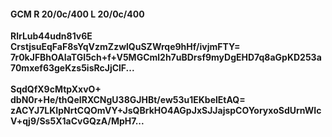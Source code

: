 #### GCM R 20/0c/400 L 20/0c/400
**RlrLub44udn81v6E**<br/>**CrstjsuEqFaF8sYqVzmZzwlQuSZWrqe9hHf/ivjmFTY=**<br/>**7r0kJFBhOAIaTGI5ch+f+V5MGCml2h7uBDrsf9myDgEHD7q8aGpKD253a70mxef63geKzs5isRcJjClF...**<br/><br/>
**SqdQfX9cMtpXxvO+**<br/>**dbN0r+He/thQeIRXCNgU38GJHBt/ew53u1EKbelEtAQ=**<br/>**zACYJ7LKIpNrtCQOmVY+JsQBrkHO4AGpJxSJJajspCOYoryxoSdUrnWIcV+qj9/Ss5X1aCvGQzA/MpH7...**